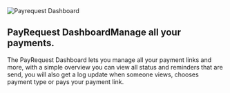 <section class="section-content" style="padding: 80px 0;">
      <div class="container">
        <div class="row">
          <div class="col-lg-6 mt-md-5 order-md-2 order-lg-1">
          <div class="image-container">
 <img class="img shadow rounded img-comments w-100" alt="Payrequest Dashboard" src="https://payrequest.io/assets/img/banners/dashboard.png" style="
    max-width: 100%;
">
              
 </div>
          </div>
          <div class="col-lg-6 mx-auto order-md-1">
            <div class="section-description">
<h2 class="display-3">PayRequest Dashboard<span class="text-success">Manage all your payments.</span></h2>
<p class="lead">The PayRequest Dashboard lets you manage all your payment links and more, with a simple overview you can view all status and reminders that are send, you will also get a log update when someone views, chooses payment type or pays your payment link.
</p>
            </div>
          </div>
        </div>
      </div>
    </section>